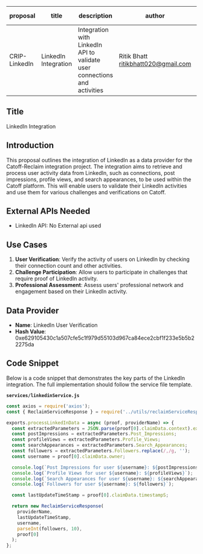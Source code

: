 | proposal | title               | description                     | author                          | discussions-to | status | type        | category | created    | requires |
|----------|---------------------|---------------------------------|---------------------------------|----------------|--------|-------------|----------|------------|----------|
| CRIP-LinkedIn   | LinkedIn Integration | Integration with LinkedIn API to validate user connections and activities | Ritik Bhatt <ritikbhatt020@gmail.com> |                | Draft  | Integration | CRIP     | 2024-06-20 |          |

## Title

LinkedIn Integration

## Introduction

This proposal outlines the integration of LinkedIn as a data provider for the Catoff-Reclaim integration project. The integration aims to retrieve and process user activity data from LinkedIn, such as connections, post impressions, profile views, and search appearances, to be used within the Catoff platform. This will enable users to validate their LinkedIn activities and use them for various challenges and verifications on Catoff.

## External APIs Needed

- LinkedIn API: No External api used

## Use Cases

1. **User Verification**: Verify the activity of users on LinkedIn by checking their connection count and other activities.
2. **Challenge Participation**: Allow users to participate in challenges that require proof of LinkedIn activity.
3. **Professional Assessment**: Assess users' professional network and engagement based on their LinkedIn activity.

## Data Provider

- **Name**: LinkedIn User Verification
- **Hash Value**: 0xe629105430c1a507cfe5c1f979d55103d967ca84ece2cbf1f233e5b5b22275da

## Code Snippet

Below is a code snippet that demonstrates the key parts of the LinkedIn integration. The full implementation should follow the service file template.

**`services/linkedinService.js`**

```javascript
const axios = require('axios');
const { ReclaimServiceResponse } = require('../utils/reclaimServiceResponse');

exports.processLinkedInData = async (proof, providerName) => {
  const extractedParameters = JSON.parse(proof[0].claimData.context).extractedParameters;
  const postImpressions = extractedParameters.Post_Impressions;
  const profileViews = extractedParameters.Profile_Views;
  const searchAppearances = extractedParameters.Search_Appearances;
  const followers = extractedParameters.Followers.replace(/,/g, '');
  const username = proof[0].claimData.owner;

  console.log(`Post Impressions for user ${username}: ${postImpressions}`);
  console.log(`Profile Views for user ${username}: ${profileViews}`);
  console.log(`Search Appearances for user ${username}: ${searchAppearances}`);
  console.log(`Followers for user ${username}: ${followers}`);

  const lastUpdateTimeStamp = proof[0].claimData.timestampS;

  return new ReclaimServiceResponse(
    providerName,
    lastUpdateTimeStamp,
    username,
    parseInt(followers, 10),
    proof[0]
  );
};
